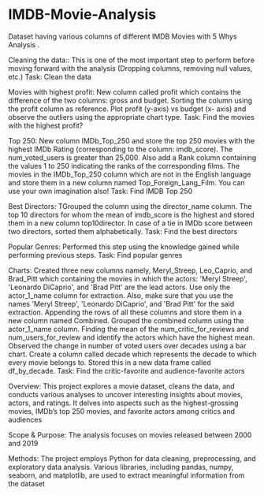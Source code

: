 # IMDB-Movie-Analysis
Dataset having various columns of different IMDB Movies with 5 Whys Analysis . 

Cleaning the data:: This is one of the most important step to perform before moving forward with the analysis (Dropping columns, removing null values, etc.)
Task: Clean the data

Movies with highest profit: New column called profit which contains the difference of the two columns: gross and budget. Sorting the column using the profit column as reference. Plot profit (y-axis) vs budget (x- axis) and observe the outliers using the appropriate chart type.
Task: Find the movies with the highest profit?

Top 250: New column IMDb_Top_250 and store the top 250 movies with the highest IMDb Rating (corresponding to the column: imdb_score). The num_voted_users is greater than 25,000. Also add a Rank column containing the values 1 to 250 indicating the ranks of the corresponding films.
The movies in the IMDb_Top_250 column which are not in the English language and store them in a new column named Top_Foreign_Lang_Film. You can use your own imagination also!
Task: Find IMDB Top 250

Best Directors: TGrouped the column using the director_name column.
The top 10 directors for whom the mean of imdb_score is the highest and stored them in a new column top10director. In case of a tie in IMDb score between two directors, sorted them alphabetically.
Task: Find the best directors

Popular Genres: Performed this step using the knowledge gained while performing previous steps.
Task: Find popular genres

Charts: Created three new columns namely, Meryl_Streep, Leo_Caprio, and Brad_Pitt which containing the movies in which the actors: 'Meryl Streep', 'Leonardo DiCaprio', and 'Brad Pitt' are the lead actors. Use only the actor_1_name column for extraction. Also, make sure that you use the names 'Meryl Streep', 'Leonardo DiCaprio', and 'Brad Pitt' for the said extraction.
Appending the rows of all these columns and store them in a new column named Combined.
Grouped the combined column using the actor_1_name column.
Finding the mean of the num_critic_for_reviews and num_users_for_review and identify the actors which have the highest mean.
Observed the change in number of voted users over decades using a bar chart. Create a column called decade which represents the decade to which every movie belongs to.  Stored this in a new data frame called df_by_decade.
Task: Find the critic-favorite and audience-favorite actors


Overview: This project explores a movie dataset, cleans the data, and conducts various analyses to uncover interesting insights about movies, actors, and ratings. It delves into aspects such as the highest-grossing movies, IMDb’s top 250 movies, and favorite actors among critics and audiences

Scope & Purpose: The analysis focuses on movies released between 2000 and 2019

Methods: The project employs Python for data cleaning, preprocessing, and exploratory data analysis. Various libraries, including pandas, numpy, seaborn, and matplotlib, are used to extract meaningful information from the dataset

